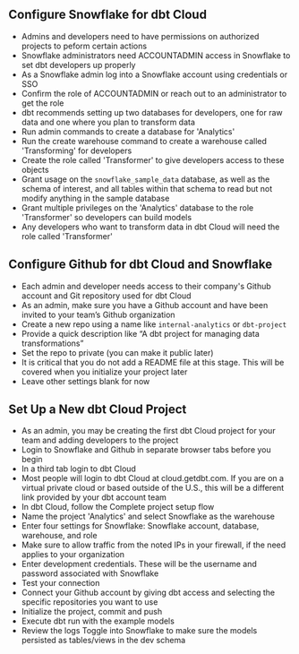 ## Configure Snowflake for dbt Cloud
- Admins and developers need to have permissions on authorized projects to peform certain actions
- Snowflake administrators need ACCOUNTADMIN access in Snowflake to set dbt developers up properly
- As a Snowflake admin log into a Snowflake account using credentials or SSO
- Confirm the role of ACCOUNTADMIN or reach out to an administrator to get the role
- dbt recommends setting up two databases for developers, one for raw data and one where you plan to transform data
- Run admin commands to create a database for 'Analytics'
- Run the create warehouse command to create a warehouse called 'Transforming' for developers
- Create the role called 'Transformer' to give developers access to these objects
- Grant usage on the `snowflake_sample_data` database, as well as the schema of interest, and all tables within that schema to read but not modify anything in the sample database
- Grant multiple privileges on the 'Analytics' database to the role 'Transformer' so developers can build models
- Any developers who want to transform data in dbt Cloud will need the role called 'Transformer'

## Configure Github for dbt Cloud and Snowflake
- Each admin and developer needs access to their company's Github account and Git repository used for dbt Cloud
- As an admin, make sure you have a Github account and have been invited to your team’s Github organization
- Create a new repo using a name like `internal-analytics` or `dbt-project`
- Provide a quick description like “A dbt project for managing data transformations”
- Set the repo to private (you can make it public later)
- It is critical that you do not add a README file at this stage. This will be covered when you initialize your project later
- Leave other settings blank for now

## Set Up a New dbt Cloud Project
- As an admin, you may be creating the first dbt Cloud project for your team and adding developers to the project
- Login to Snowflake and Github in separate browser tabs before you begin
- In a third tab login to dbt Cloud
- Most people will login to dbt Cloud at cloud.getdbt.com. If you are on a virtual private cloud or based outside of the U.S., this will be a different link provided by your dbt account team
- In dbt Cloud, follow the Complete project setup flow
- Name the project 'Analytics' and select Snowflake as the warehouse
- Enter four settings for Snowflake: Snowflake account, database, warehouse, and role
- Make sure to allow traffic from the noted IPs in your firewall, if the need applies to your organization
- Enter development credentials. These will be the username and password associated with Snowflake
- Test your connection
- Connect your Github account by giving dbt access and selecting the specific repositories you want to use
- Initialize the project, commit and push
- Execute dbt run with the example models
- Review the logs
Toggle into Snowflake to make sure the models persisted as tables/views in the dev schema
